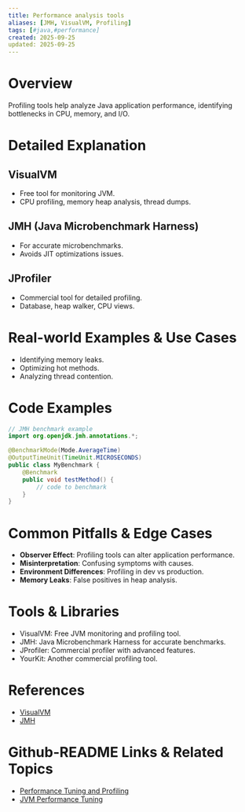 ```yaml
---
title: Performance analysis tools
aliases: [JMH, VisualVM, Profiling]
tags: [#java,#performance]
created: 2025-09-25
updated: 2025-09-25
---
```


# Overview

Profiling tools help analyze Java application performance, identifying bottlenecks in CPU, memory, and I/O.

# Detailed Explanation

## VisualVM

- Free tool for monitoring JVM.
- CPU profiling, memory heap analysis, thread dumps.

## JMH (Java Microbenchmark Harness)

- For accurate microbenchmarks.
- Avoids JIT optimizations issues.

## JProfiler

- Commercial tool for detailed profiling.
- Database, heap walker, CPU views.

# Real-world Examples & Use Cases

- Identifying memory leaks.
- Optimizing hot methods.
- Analyzing thread contention.

# Code Examples

```java
// JMH benchmark example
import org.openjdk.jmh.annotations.*;

@BenchmarkMode(Mode.AverageTime)
@OutputTimeUnit(TimeUnit.MICROSECONDS)
public class MyBenchmark {
    @Benchmark
    public void testMethod() {
        // code to benchmark
    }
}
```

# Common Pitfalls & Edge Cases

- **Observer Effect**: Profiling tools can alter application performance.
- **Misinterpretation**: Confusing symptoms with causes.
- **Environment Differences**: Profiling in dev vs production.
- **Memory Leaks**: False positives in heap analysis.

# Tools & Libraries

- VisualVM: Free JVM monitoring and profiling tool.
- JMH: Java Microbenchmark Harness for accurate benchmarks.
- JProfiler: Commercial profiler with advanced features.
- YourKit: Another commercial profiling tool.

# References

- [VisualVM](https://visualvm.github.io/)
- [JMH](https://openjdk.java.net/projects/code-tools/jmh/)

# Github-README Links & Related Topics

- [Performance Tuning and Profiling](java/performance-tuning-and-profiling/README.md)
- [JVM Performance Tuning](java/jvm-performance-tuning/README.md)